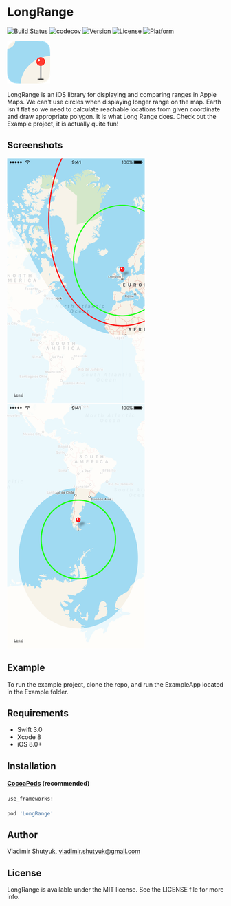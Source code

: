 # LongRange

[![Build Status](https://travis-ci.org/suvov/LongRange.svg?branch=master)](https://travis-ci.org/suvov/LongRange) [![codecov](https://codecov.io/gh/suvov/LongRange/branch/master/graph/badge.svg)](https://codecov.io/gh/suvov/LongRange) [![Version](https://img.shields.io/cocoapods/v/LongRange.svg?style=flat)](http://cocoapods.org/pods/LongRange) [![License](https://img.shields.io/cocoapods/l/LongRange.svg?style=flat)](http://cocoapods.org/pods/LongRange) [![Platform](https://img.shields.io/cocoapods/p/LongRange.svg?style=flat)](http://cocoapods.org/pods/LongRange)

![Icon][img0]

LongRange is an iOS library for displaying and comparing ranges in Apple Maps. We can't use circles when displaying longer range on the map. Earth isn't flat so we need to calculate reachable locations from given coordinate and draw appropriate polygon. It is what Long Range does.
Check out the Example project, it is actually quite fun!



## Screenshots 

![Screenshot0][img1] &nbsp;&nbsp; ![Screenshot1][img2]

## Example

To run the example project, clone the repo, and run the ExampleApp located in the Example folder.

## Requirements

* Swift 3.0
* Xcode 8
* iOS 8.0+


## Installation

#### [CocoaPods](http://cocoapods.org) (recommended)

````ruby
use_frameworks!

pod 'LongRange'

````

## Author

Vladimir Shutyuk, vladimir.shutyuk@gmail.com

## License

LongRange is available under the MIT license. See the LICENSE file for more info.

[img0]:https://raw.githubusercontent.com/suvov/LongRange/master/icon0.png
[img1]:https://raw.githubusercontent.com/suvov/LongRange/master/Screenshots/screenshot0.png
[img2]:https://raw.githubusercontent.com/suvov/LongRange/master/Screenshots/screenshot1.png

